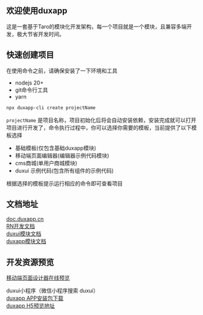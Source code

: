 ## 欢迎使用duxapp
这是一套基于Taro的模块化开发架构，每一个项目就是一个模块，且兼容多端开发，极大节省开发时间。

## 快速创建项目

在使用命令之前，请确保安装了一下环境和工具

- nodejs 20+
- git命令行工具
- yarn

```bash
npx duxapp-cli create projectName
```

`projectName` 是项目名称，项目初始化后将会自动安装依赖，安装完成就可以打开项目进行开发了，命令执行过程中，你可以选择你需要的模板，当前提供了以下模板选择

- 基础模板(仅包含基础duxapp模块)
- 移动端页面编辑器(编辑器示例代码模块)
- cms商城(单用户商城模块)
- duxui 示例代码(包含所有组件的示例代码)

根据选择的模板提示运行相应的命令即可查看项目

## 文档地址

[doc.duxapp.cn](https://doc.duxapp.cn)  
[RN开发文档](https://doc.duxapp.cn/docs/course/rn/start)  
[duxui模块文档](https://doc.duxapp.cn/docs/category/ui%E5%BA%93duxui)  
[duxapp模块文档](https://doc.duxapp.cn/docs/category/%E5%9F%BA%E7%A1%80%E6%A8%A1%E5%9D%97duxapp)  

## 开发资源预览
[移动端页面设计器在线预览](https://design.duxapp.cn/)  

duxui小程序（微信小程序搜索 duxui）  
[duxapp APP安装包下载](https://app.share.dux.plus/com.duxapp.duxui)  
[duxapp H5预览地址](https://example.duxui.cn)  
